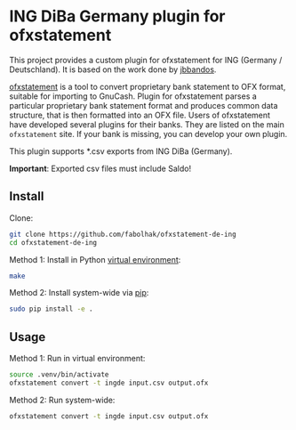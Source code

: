 # ING DiBa Germany plugin for ofxstatement

This project provides a custom plugin for ofxstatement for ING (Germany / Deutschland).
It is based on the work done by [jbbandos](https://github.com/jbbandos/ofxstatement-be-ing).

[ofxstatement](https://github.com/kedder/ofxstatement) is a tool to convert proprietary bank statement to OFX format,
suitable for importing to GnuCash. Plugin for ofxstatement parses a particular proprietary bank statement format and
produces common data structure, that is then formatted into an OFX file. Users of ofxstatement have developed several
plugins for their banks. They are listed on the main `ofxstatement` site. If your bank is missing, you can develop your
own plugin.

This plugin supports *.csv exports from ING DiBa (Germany).

**Important**: Exported csv files must include Saldo!

## Install

Clone:

```bash
git clone https://github.com/fabolhak/ofxstatement-de-ing
cd ofxstatement-de-ing
```

Method 1: Install in Python [virtual environment](https://docs.python.org/3/tutorial/venv.html):

```bash
make
```

Method 2: Install system-wide via [pip](https://packaging.python.org/guides/tool-recommendations/):

```bash
sudo pip install -e .
```

## Usage

Method 1: Run in virtual environment:

```bash
source .venv/bin/activate
ofxstatement convert -t ingde input.csv output.ofx
```

Method 2: Run system-wide:

```bash
ofxstatement convert -t ingde input.csv output.ofx
```
